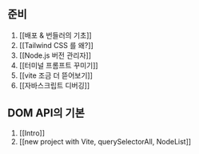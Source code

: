 ## 준비
1. [[배포 & 번들러의 기초]]
2. [[Tailwind CSS 를 왜?]]
3. [[Node.js 버전 관리자]]
4. [[터미널 프롬프트 꾸미기]]
5. [[vite 조금 더 뜯어보기]]
6. [[자바스크립트 디버깅]]


## DOM API의 기본
1. [[Intro]]
2. [[new project with Vite, querySelectorAll, NodeList]]